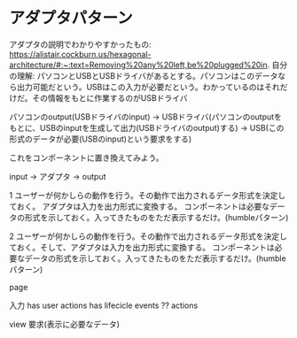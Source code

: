 # アダプタパターン
アダプタの説明でわかりやすかったもの: https://alistair.cockburn.us/hexagonal-architecture/#:~:text=Removing%20any%20left,be%20plugged%20in.
自分の理解: パソコンとUSBとUSBドライバがあるとする。パソコンはこのデータなら出力可能だという。USBはこの入力が必要だという。わかっているのはそれだけだ。その情報をもとに作業するのがUSBドライバ

パソコンのoutput(USBドライバのinput) -> USBドライバ(パソコンのoutputをもとに、USBのinputを生成して出力(USBドライバのoutput)する) -> USB(この形式のデータが必要(USBのinput)という要求をする)

これをコンポーネントに置き換えてみよう。

input -> アダプタ -> output

1
ユーザーが何かしらの動作を行う。その動作で出力されるデータ形式を決定しておく。
アダプタは入力を出力形式に変換する。
コンポーネントは必要なデータの形式を示しておく。入ってきたものをただ表示するだけ。(humbleパターン)

2
ユーザーが何かしらの動作を行う。その動作で出力されるデータ形式を決定しておく。そして、アダプタは入力を出力形式に変換する。
コンポーネントは必要なデータの形式を示しておく。入ってきたものをただ表示するだけ。(humbleパターン)

page

入力
has user actions
has lifecicle events
?? actions

view 要求(表示に必要なデータ)